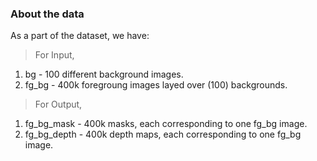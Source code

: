 ### About the data
As a part of the dataset, we have:

> For Input,

1. bg - 100 different background images.
2. fg_bg - 400k foregroung images layed over (100) backgrounds.

> For Output,

1. fg_bg_mask - 400k masks, each corresponding to one fg_bg image.
2. fg_bg_depth - 400k depth maps, each corresponding to one fg_bg image.

